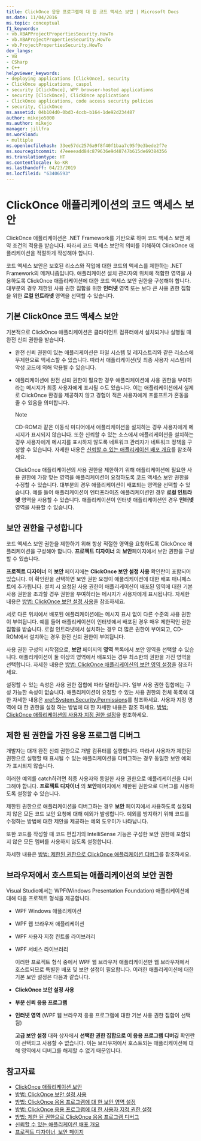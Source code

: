 ```yaml
---
title: ClickOnce 응용 프로그램에 대 한 코드 액세스 보안 | Microsoft Docs
ms.date: 11/04/2016
ms.topic: conceptual
f1_keywords:
- vb.XBAPProjectPropertiesSecurity.HowTo
- vb.XBAProjectPropertiesSecurity.HowTo
- vb.ProjectPropertiesSecurity.HowTo
dev_langs:
- VB
- CSharp
- C++
helpviewer_keywords:
- deploying applications [ClickOnce], security
- ClickOnce applications, caspol
- security [ClickOnce], WPF browser-hosted applications
- security [ClickOnce], ClickOnce applications
- ClickOnce applications, code access security policies
- security, ClickOnce
ms.assetid: 04b104d0-0bd3-4ccb-b164-1de92d234487
author: mikejo5000
ms.author: mikejo
manager: jillfra
ms.workload:
- multiple
ms.openlocfilehash: 33ee57dc2576a9f8f40f1baa7c95f9e3bede2f7e
ms.sourcegitcommit: 47eeeeadd84c879636e9d48747b615de69384356
ms.translationtype: HT
ms.contentlocale: ko-KR
ms.lasthandoff: 04/23/2019
ms.locfileid: "63406593"
---
```

# <a name="code-access-security-for-clickonce-applications"></a>ClickOnce 애플리케이션의 코드 액세스 보안
ClickOnce 애플리케이션은 .NET Framework를 기반으로 하며 코드 액세스 보안 제약 조건의 적용을 받습니다. 따라서 코드 액세스 보안의 의미를 이해하여 ClickOnce 애플리케이션을 적절하게 작성해야 합니다.

 코드 액세스 보안은 보호된 리소스와 작업에 대한 코드의 액세스를 제한하는 .NET Framework의 메커니즘입니다. 애플리케이션 설치 관리자의 위치에 적합한 영역을 사용하도록 ClickOnce 애플리케이션에 대한 코드 액세스 보안 권한을 구성해야 합니다. 대부분의 경우 제한된 사용 권한 집합을 위한 **인터넷** 영역 또는 보다 큰 사용 권한 집합을 위한 **로컬 인트라넷** 영역을 선택할 수 있습니다.

## <a name="default-clickonce-code-access-security"></a>기본 ClickOnce 코드 액세스 보안
 기본적으로 ClickOnce 애플리케이션은 클라이언트 컴퓨터에서 설치되거나 실행될 때 완전 신뢰 권한을 받습니다.

- 완전 신뢰 권한이 있는 애플리케이션은 파일 시스템 및 레지스트리와 같은 리소스에 무제한으로 액세스할 수 있습니다. 따라서 애플리케이션(및 최종 사용자 시스템)이 악성 코드에 의해 악용될 수 있습니다.

- 애플리케이션에 완전 신뢰 권한이 필요한 경우 애플리케이션에 사용 권한을 부여하라는 메시지가 최종 사용자에게 표시될 수도 있습니다. 이는 애플리케이션에서 실제로 ClickOnce 환경을 제공하지 않고 경험이 적은 사용자에게 프롬프트가 혼동을 줄 수 있음을 의미합니다.

  > [!NOTE]
  > CD-ROM과 같은 이동식 미디어에서 애플리케이션을 설치하는 경우 사용자에게 메시지가 표시되지 않습니다. 또한 신뢰할 수 있는 소스에서 애플리케이션을 설치하는 경우 사용자에게 메시지를 표시하지 않도록 네트워크 관리자가 네트워크 정책을 구성할 수 있습니다. 자세한 내용은 [신뢰할 수 있는 애플리케이션 배포 개요](../deployment/trusted-application-deployment-overview.md)를 참조하세요.

  ClickOnce 애플리케이션의 사용 권한을 제한하기 위해 애플리케이션에 필요한 사용 권한에 가장 맞는 영역을 애플리케이션이 요청하도록 코드 액세스 보안 권한을 수정할 수 있습니다. 대부분의 경우 애플리케이션이 배포되는 영역을 선택할 수 있습니다. 예를 들어 애플리케이션이 엔터프라이즈 애플리케이션인 경우 **로컬 인트라넷** 영역을 사용할 수 있습니다. 애플리케이션이 인터넷 애플리케이션인 경우 **인터넷** 영역을 사용할 수 있습니다.

## <a name="configure-security-permissions"></a>보안 권한을 구성합니다
 코드 액세스 보안 권한을 제한하기 위해 항상 적절한 영역을 요청하도록 ClickOnce 애플리케이션을 구성해야 합니다. **프로젝트 디자이너** 의 **보안**페이지에서 보안 권한을 구성할 수 있습니다.

 **프로젝트 디자이너** 의 **보안** 페이지에는 **ClickOnce 보안 설정 사용** 확인란이 포함되어 있습니다. 이 확인란을 선택하면 보안 권한 요청이 애플리케이션에 대한 배포 매니페스트에 추가됩니다. 설치 시 요청된 사용 권한이 애플리케이션이 배포된 영역에 대한 기본 사용 권한을 초과할 경우 권한을 부여하라는 메시지가 사용자에게 표시됩니다. 자세한 내용은 [방법: ClickOnce 보안 설정 사용](../deployment/how-to-enable-clickonce-security-settings.md)을 참조하세요.

 서로 다른 위치에서 배포된 애플리케이션에는 메시지 표시 없이 다른 수준의 사용 권한이 부여됩니다. 예를 들어 애플리케이션이 인터넷에서 배포된 경우 매우 제한적인 권한 집합을 받습니다. 로컬 인트라넷에서 설치하는 경우 더 많은 권한이 부여되고, CD-ROM에서 설치하는 경우 완전 신뢰 권한이 부여됩니다.

 사용 권한 구성의 시작점으로, **보안** 페이지의 **영역** 목록에서 보안 영역을 선택할 수 있습니다. 애플리케이션이 둘 이상의 영역에서 배포되는 경우 최소한의 권한을 가진 영역을 선택합니다. 자세한 내용은 [방법: ClickOnce 애플리케이션의 보안 영역 설정](../deployment/how-to-set-a-security-zone-for-a-clickonce-application.md)을 참조하세요.

 설정할 수 있는 속성은 사용 권한 집합에 따라 달라집니다. 일부 사용 권한 집합에는 구성 가능한 속성이 없습니다. 애플리케이션이 요청할 수 있는 사용 권한의 전체 목록에 대한 자세한 내용은 <xref:System.Security.Permissions>를 참조하세요. 사용자 지정 영역에 대 한 권한을 설정 하는 방법에 대 한 자세한 내용은 참조 하세요. [방법: ClickOnce 애플리케이션의 사용자 지정 권한 설정](../deployment/how-to-set-custom-permissions-for-a-clickonce-application.md)을 참조하세요.

## <a name="debug-an-application-that-has-restricted-permissions"></a>제한 된 권한을 가진 응용 프로그램 디버그
 개발자는 대개 완전 신뢰 권한으로 개발 컴퓨터를 실행합니다. 따라서 사용자가 제한된 권한으로 실행할 때 표시될 수 있는 애플리케이션을 디버그하는 경우 동일한 보안 예외가 표시되지 않습니다.

 이러한 예외를 catch하려면 최종 사용자와 동일한 사용 권한으로 애플리케이션을 디버그해야 합니다. **프로젝트 디자이너** 의 **보안**페이지에서 제한된 권한으로 디버그를 사용하도록 설정할 수 있습니다.

 제한된 권한으로 애플리케이션을 디버그하는 경우 **보안** 페이지에서 사용하도록 설정되지 않은 모든 코드 보안 요청에 대해 예외가 발생합니다. 예외를 방지하기 위해 코드를 수정하는 방법에 대한 제안을 제공하는 예외 도우미가 나타납니다.

 또한 코드를 작성할 때 코드 편집기의 IntelliSense 기능은 구성한 보안 권한에 포함되지 않은 모든 멤버를 사용하지 않도록 설정합니다.

 자세한 내용은 [방법: 제한된 권한으로 ClickOnce 애플리케이션 디버그](../deployment/how-to-debug-a-clickonce-application-with-restricted-permissions.md)를 참조하세요.

## <a name="security-permissions-for-browser-hosted-applications"></a>브라우저에서 호스트되는 애플리케이션의 보안 권한
 Visual Studio에서는 WPF(Windows Presentation Foundation) 애플리케이션에 대해 다음 프로젝트 형식을 제공합니다.

- WPF Windows 애플리케이션

- WPF 웹 브라우저 애플리케이션

- WPF 사용자 지정 컨트롤 라이브러리

- WPF 서비스 라이브러리

  이러한 프로젝트 형식 중에서 WPF 웹 브라우저 애플리케이션만 웹 브라우저에서 호스트되므로 특별한 배포 및 보안 설정이 필요합니다. 이러한 애플리케이션에 대한 기본 보안 설정은 다음과 같습니다.

- **ClickOnce 보안 설정 사용**

- **부분 신뢰 응용 프로그램**

- **인터넷 영역** (WPF 웹 브라우저 응용 프로그램에 대한 기본 사용 권한 집합이 선택됨)

  **고급 보안 설정** 대화 상자에서 **선택한 권한 집합으로 이 응용 프로그램 디버깅** 확인란이 선택되고 사용할 수 없습니다. 이는 브라우저에서 호스트되는 애플리케이션에 대해 영역에서 디버그를 해제할 수 없기 때문입니다.

## <a name="see-also"></a>참고자료
- [ClickOnce 애플리케이션 보안](../deployment/securing-clickonce-applications.md)
- [방법: ClickOnce 보안 설정 사용](../deployment/how-to-enable-clickonce-security-settings.md)
- [방법: ClickOnce 응용 프로그램에 대 한 보안 영역 설정](../deployment/how-to-set-a-security-zone-for-a-clickonce-application.md)
- [방법: ClickOnce 응용 프로그램에 대 한 사용자 지정 권한 설정](../deployment/how-to-set-custom-permissions-for-a-clickonce-application.md)
- [방법: 제한 된 권한으로 ClickOnce 응용 프로그램 디버그](../deployment/how-to-debug-a-clickonce-application-with-restricted-permissions.md)
- [신뢰할 수 있는 애플리케이션 배포 개요](../deployment/trusted-application-deployment-overview.md)
- [프로젝트 디자이너, 보안 페이지](../ide/reference/security-page-project-designer.md)